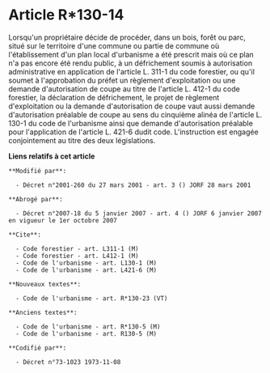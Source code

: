 # Article R*130-14

Lorsqu'un propriétaire décide de procéder, dans un bois, forêt ou parc, situé sur le territoire d'une commune ou partie de
commune où l'établissement d'un plan local d'urbanisme a été prescrit mais où ce plan n'a pas encore été rendu public, à un
défrichement soumis à autorisation administrative en application de l'article L. 311-1 du code forestier, ou qu'il soumet à
l'approbation du préfet un règlement d'exploitation ou une demande d'autorisation de coupe au titre de l'article L. 412-1 du
code forestier, la déclaration de défrichement, le projet de règlement d'exploitation ou la demande d'autorisation de coupe
vaut aussi demande d'autorisation préalable de coupe au sens du cinquième alinéa de l'article L. 130-1 du code de l'urbanisme
ainsi que demande d'autorisation préalable pour l'application de l'article L. 421-6 dudit code. L'instruction est engagée
conjointement au titre des deux législations.

**Liens relatifs à cet article**

	**Modifié par**:

	  - Décret n°2001-260 du 27 mars 2001 - art. 3 () JORF 28 mars 2001

	**Abrogé par**:

	  - Décret n°2007-18 du 5 janvier 2007 - art. 4 () JORF 6 janvier 2007 en vigueur le 1er octobre 2007

	**Cite**:

	  - Code forestier - art. L311-1 (M)
	  - Code forestier - art. L412-1 (M)
	  - Code de l'urbanisme - art. L130-1 (M)
	  - Code de l'urbanisme - art. L421-6 (M)

	**Nouveaux textes**:

	  - Code de l'urbanisme - art. R*130-23 (VT)

	**Anciens textes**:

	  - Code de l'urbanisme - art. R*130-5 (M)
	  - Code de l'urbanisme - art. R130-5 (M)

	**Codifié par**:

	  - Décret n°73-1023 1973-11-08
